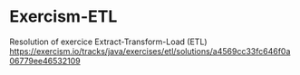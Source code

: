 # Exercism-ETL
Resolution of exercice Extract-Transform-Load (ETL)
https://exercism.io/tracks/java/exercises/etl/solutions/a4569cc33fc646f0a06779ee46532109
